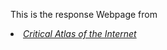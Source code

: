 This is the response Webpage from <li>
<a href="http://internet-atlas.net/"
            ><i>Critical Atlas of the Internet</i></a
          >

</li>
